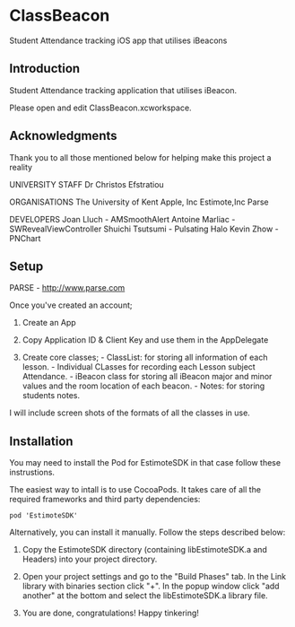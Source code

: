 # ClassBeacon
Student Attendance tracking iOS app that utilises iBeacons 


Introduction
-------

Student Attendance tracking application that utilises iBeacon.


Please open and edit ClassBeacon.xcworkspace.

Acknowledgments
--------
Thank you to all those mentioned below for helping make this project a reality

UNIVERSITY STAFF
Dr Christos Efstratiou

ORGANISATIONS
The University of Kent 
Apple, Inc 
Estimote,Inc
Parse

DEVELOPERS
Joan Lluch - AMSmoothAlert
Antoine Marliac - SWRevealViewController 
Shuichi Tsutsumi - Pulsating Halo
Kevin Zhow - PNChart 


Setup
-------

PARSE - http://www.parse.com

Once you've created an account;

1. Create an App

2. Copy Application ID & Client Key and use them in the AppDelegate

3. Create core classes; - ClassList: for storing all information of each lesson.
                        - Individual CLasses for recording each Lesson subject Attendance.
                        - iBeacon class for storing all iBeacon major and minor values and the room location of each beacon.
                        - Notes: for storing students notes.

I will include screen shots of the formats of all the classes in use.


Installation
-------
You may need to install the Pod for EstimoteSDK in that case follow these instrustions.


The easiest way to intall is to use CocoaPods. It takes care of all the required frameworks and third party dependencies:

```
pod 'EstimoteSDK'
```

Alternatively, you can install it manually. Follow the steps described below:

1. Copy the EstimoteSDK directory (containing libEstimoteSDK.a and Headers) into your project directory.

2. Open your project settings and go to the "Build Phases" tab. In the Link library with binaries section click "+". In the popup window click "add another" at the bottom and select the libEstimoteSDK.a library file.

3. You are done, congratulations! Happy tinkering!


